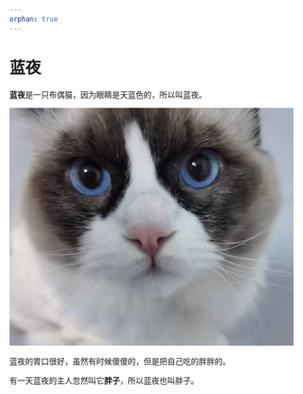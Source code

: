```yaml
---
orphan: true
---
```


# 蓝夜

**蓝夜**是一只布偶猫，因为眼睛是天蓝色的，所以叫蓝夜。

![](./_static/logo.jpg)

蓝夜的胃口很好，虽然有时候傻傻的，但是把自己吃的胖胖的。

有一天蓝夜的主人忽然叫它**胖子**，所以蓝夜也叫胖子。

